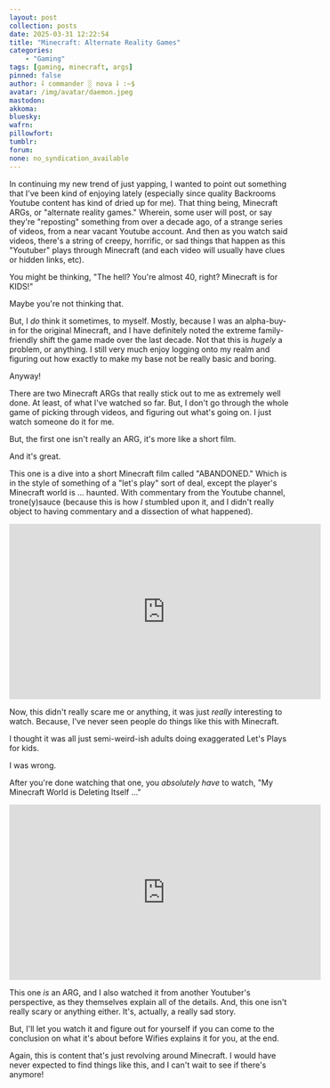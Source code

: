 ```yaml
---
layout: post
collection: posts
date: 2025-03-31 12:22:54
title: "Minecraft: Alternate Reality Games"
categories:
    - "Gaming"
tags: [gaming, minecraft, args]
pinned: false
author: ⸸ commander ░ nova ⸸ :~$
avatar: /img/avatar/daemon.jpeg
mastodon: 
akkoma: 
bluesky: 
wafrn: 
pillowfort: 
tumblr: 
forum: 
none: no_syndication_available 
---
```

In continuing my new trend of just yapping, I wanted to point out something that I've been kind of enjoying lately (especially since quality Backrooms Youtube content has kind of dried up for me). That thing being, Minecraft ARGs, or "alternate reality games." Wherein, some user will post, or say they're "reposting" something from over a decade ago, of a strange series of videos, from a near vacant Youtube account. And then as you watch said videos, there's a string of creepy, horrific, or sad things that happen as this "Youtuber" plays through Minecraft (and each video will usually have clues or hidden links, etc).

You might be thinking, "The hell? You're almost 40, right? Minecraft is for KIDS!"

Maybe you're not thinking that.

But, I *do* think it sometimes, to myself. Mostly, because I was an alpha-buy-in for the original Minecraft, and I have definitely noted the extreme family-friendly shift the game made over the last decade. Not that this is *hugely* a problem, or anything. I still very much enjoy logging onto my realm and figuring out how exactly to make my base not be really basic and boring.

Anyway!

There are two Minecraft ARGs that really stick out to me as extremely well done. At least, of what I've watched so far. But, I don't go through the whole game of picking through videos, and figuring out what's going on. I just watch someone do it for me.

But, the first one isn't really an ARG, it's more like a short film.

And it's great.

This one is a dive into a short Minecraft film called "ABANDONED." Which is in the style of something of a "let's play" sort of deal, except the player's Minecraft world is ... haunted. With commentary from the Youtube channel, trone(y)sauce (because this is how *I* stumbled upon it, and I didn't really object to having commentary and a dissection of what happened).

<iframe width="560" height="315" src="https://www.youtube.com/embed/HdV73N_PmZo?si=wlDtB5LS5znWy7d5" title="YouTube video player" frameborder="0" allow="accelerometer; autoplay; clipboard-write; encrypted-media; gyroscope; picture-in-picture; web-share" referrerpolicy="strict-origin-when-cross-origin" allowfullscreen></iframe>

Now, this didn't really scare me or anything, it was just *really* interesting to watch. Because, I've never seen people do things like this with Minecraft.

I thought it was all just semi-weird-ish adults doing exaggerated Let's Plays for kids.

I was wrong.

After you're done watching that one, you *absolutely have* to watch, "My Minecraft World is Deleting Itself ..."

<iframe width="560" height="315" src="https://www.youtube.com/embed/J5HVis7SmP4?si=HXnQhPnLnSXdKEDU" title="YouTube video player" frameborder="0" allow="accelerometer; autoplay; clipboard-write; encrypted-media; gyroscope; picture-in-picture; web-share" referrerpolicy="strict-origin-when-cross-origin" allowfullscreen></iframe>

This one *is* an ARG, and I also watched it from another Youtuber's perspective, as they themselves explain all of the details. And, this one isn't really scary or anything either. It's, actually, a really sad story.

But, I'll let you watch it and figure out for yourself if you can come to the conclusion on what it's about before Wifies explains it for you, at the end.

Again, this is content that's just revolving around Minecraft. I would have never expected to find things like this, and I can't wait to see if there's anymore!